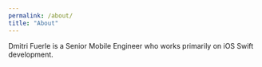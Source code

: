 ```yaml
---
permalink: /about/
title: "About"
---
```


Dmitri Fuerle is a Senior Mobile Engineer who works primarily on iOS Swift development.

